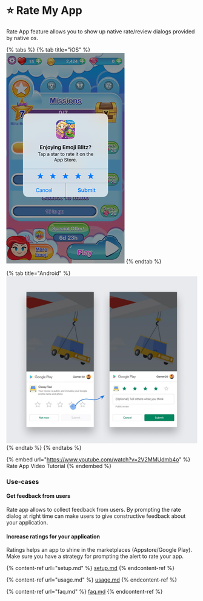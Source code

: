 # ⭐ Rate My App

Rate App feature allows you to show up native rate/review dialogs provided by native os.

{% tabs %}
{% tab title="iOS" %}
![iOS rate dialog](../../.gitbook/assets/iOSAppRating.png)
{% endtab %}

{% tab title="Android" %}
![Android In-App Rating](../../.gitbook/assets/AndroidAppRating.jpg)
{% endtab %}
{% endtabs %}

{% embed url="https://www.youtube.com/watch?v=2V2MMUdmb4o" %}
Rate App Video Tutorial
{% endembed %}

### Use-cases

#### Get feedback from users

Rate app allows to collect feedback from users. By prompting the rate dialog at right time can make users to give constructive feedback about your application.

#### Increase ratings for your application

Ratings helps an app to shine in the marketplaces (Appstore/Google Play). Make sure you have a strategy for prompting the alert to rate your app.



{% content-ref url="setup.md" %}
[setup.md](setup.md)
{% endcontent-ref %}

{% content-ref url="usage.md" %}
[usage.md](usage.md)
{% endcontent-ref %}

{% content-ref url="faq.md" %}
[faq.md](faq.md)
{% endcontent-ref %}

